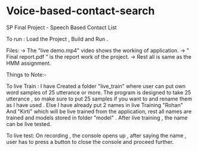# Voice-based-contact-search

SP Final Project - Speech Based Contact List   

To run : Load the Project  , Build and Run . 

Files:
-> The "live demo.mp4" video shows the working of application.
-> " Final report.pdf " is the report work of the project.
-> Rest all is same as the HMM assignment.


Things to Note:-

To live Train : 
I have Created a folder "live_train" where user can put own word samples of 25 utterance or more. The program is designed to take 25 utterance , so make sure  to put 25 samples if you want to and rename them as I have used . Else I have already put 2 names in live Training "Rohan" And "Kirti" which will be live trained from the application, rest all names are trained and models stored in folder "model" . After live training , the name can be live tested.

To live test: 
On recording , the console opens up , after saying the name , user has to press a button to close the console and  proceed further.

